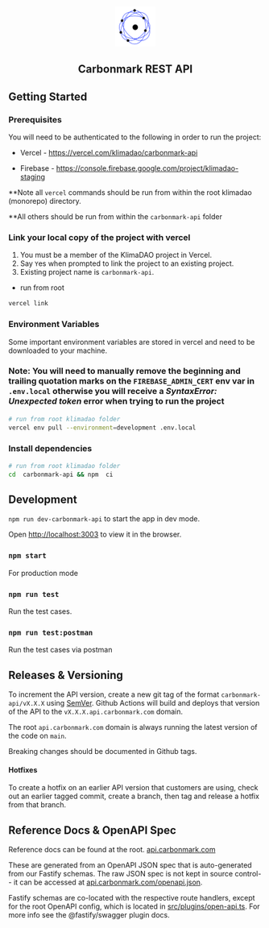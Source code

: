 <!-- PROJECT LOGO -->

<br />
<div align="center">
<a  href="https://github.com/github_username/repo_name">
<img  src="./assets/logo.png"  alt="Logo"  width="80"  height="80">
</a>
<h2 align="center">Carbonmark REST API</h2>
</div>

## Getting Started

### Prerequisites

You will need to be authenticated to the following in order to run the project:

- Vercel - https://vercel.com/klimadao/carbonmark-api

- Firebase - https://console.firebase.google.com/project/klimadao-staging

\*\*Note all `vercel` commands should be run from within the root klimadao (monorepo) directory.

\*\*All others should be run from within the `carbonmark-api` folder

### Link your local copy of the project with vercel

1. You must be a member of the KlimaDAO project in Vercel.
2. Say `Y`es when prompted to link the project to an existing project.
3. Existing project name is `carbonmark-api`.

- run from root

```sh
vercel link
```

### Environment Variables

Some important environment variables are stored in vercel and need to be downloaded to your machine.

### **Note:** You will need to manually remove the beginning and trailing quotation marks on the `FIREBASE_ADMIN_CERT` env var in `.env.local` otherwise you will receive a _SyntaxError: Unexpected token_ error when trying to run the project

```sh
# run from root klimadao folder
vercel env pull --environment=development .env.local
```



### Install dependencies


```sh
# run from root klimadao folder
cd  carbonmark-api && npm  ci
```

## Development

`npm run dev-carbonmark-api` to start the app in dev mode.

Open [http://localhost:3003](http://localhost:3003) to view it in the browser.

### `npm start`

For production mode

### `npm run test`

Run the test cases.

### `npm run test:postman`

Run the test cases via postman

## Releases & Versioning

To increment the API version, create a new git tag of the format `carbonmark-api/vX.X.X` using [SemVer](https://semver.org/).
Github Actions will build and deploys that version of the API to the `vX.X.X.api.carbonmark.com` domain.

The root `api.carbonmark.com` domain is always running the latest version of the code on `main`.

Breaking changes should be documented in Github tags.

#### Hotfixes

To create a hotfix on an earlier API version that customers are using, check out an earlier tagged commit, create a branch, then tag and release a hotfix from that branch.

## Reference Docs & OpenAPI Spec

Reference docs can be found at the root.
[api.carbonmark.com](https://api.carbonmark.com)

These are generated from an OpenAPI JSON spec that is auto-generated from our Fastify schemas. The raw JSON spec is not kept in source control-- it can be accessed at [api.carbonmark.com/openapi.json](https://api.carbonmark.com/openapi.json).

Fastify schemas are co-located with the respective route handlers, except for the root OpenAPI config, which is located in [src/plugins/open-api.ts](./src/plugins/open-api.ts). For more info see the @fastify/swagger plugin docs.
